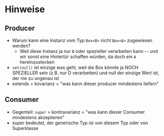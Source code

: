 # Hinweise

## Producer

* Warum kann eine Instanz vom Typ `Box<B>` nicht `Box<A>` zugewiesen werden?
    * Weil diese Instanz ja nur `B` oder
      spezieller verarbeiten kann -- und wir sonst eine Hintertür schaffen würden, da doch ein `A` hereinzustecken
* `set(null)` ist einzige was geht, weil die Box könnte ja NOCH SPEZIELLER sein (z.B. nur D verarbeiten) und null der
  einzige Wert ist, der nie zu ungenau ist
* extends = kovarianz = "was kann dieser producer mindestens liefern"

## Consumer

* Gegenteil: `super` = kontravarianz = "was kann dieser Consumer mindestens akzeptieren"
* super bedeutet, der generische Typ ist von diesem Typ oder von Superklasse
